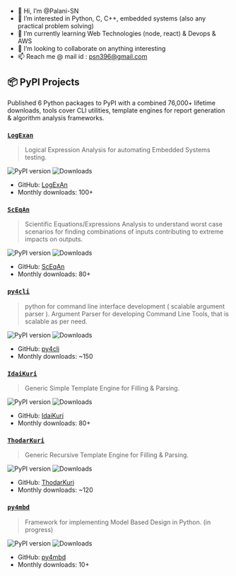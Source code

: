 - 👋 Hi, I’m @Palani-SN
- 👀 I’m interested in Python, C, C++, embedded systems (also any practical problem solving)
- 🌱 I’m currently learning Web Technologies (node, react) & Devops & AWS
- 💞️ I’m looking to collaborate on anything interesting
- 📫 Reach me @ mail id : psn396@gmail.com

## 📦 PyPI Projects

Published 6 Python packages to PyPI with a combined 76,000+ lifetime downloads, tools cover CLI utilities, template engines for report generation & algorithm analysis frameworks.

### [`LogExan`](https://pypi.org/project/LogExAn/)
> Logical Expression Analysis for automating Embedded Systems testing.

![PyPI version](https://img.shields.io/pypi/v/logexan)
![Downloads](https://pepy.tech/badge/logexan)

- GitHub: [LogExAn](https://github.com/Palani-SN/LogExAn)
- Monthly downloads: 100+

### [`ScEqAn`](https://pypi.org/project/ScEqAn/)
> Scientific Equations/Expressions Analysis to understand worst case scenarios for finding combinations of inputs contributing to extreme impacts on outputs.

![PyPI version](https://img.shields.io/pypi/v/sceqan)
![Downloads](https://pepy.tech/badge/sceqan)

- GitHub: [ScEqAn](https://github.com/Palani-SN/ScEqAn)
- Monthly downloads: 80+

### [`py4cli`](https://pypi.org/project/py4cli/)
> python for command line interface development ( scalable argument parser ). Argument Parser for developing Command Line Tools, that is scalable as per need.

![PyPI version](https://img.shields.io/pypi/v/py4cli)
![Downloads](https://pepy.tech/badge/py4cli)

- GitHub: [py4cli](https://github.com/Palani-SN/py4cli)
- Monthly downloads: ~150

### [`IdaiKuri`](https://pypi.org/project/IdaiKuri/)
> Generic Simple Template Engine for Filling & Parsing.

![PyPI version](https://img.shields.io/pypi/v/idaikuri)
![Downloads](https://pepy.tech/badge/idaikuri)

- GitHub: [IdaiKuri](https://github.com/Palani-SN/idaikuri)
- Monthly downloads: 80+

### [`ThodarKuri`](https://pypi.org/project/ThodarKuri/)
> Generic Recursive Template Engine for Filling & Parsing.

![PyPI version](https://img.shields.io/pypi/v/thodarkuri)
![Downloads](https://pepy.tech/badge/thodarkuri)

- GitHub: [ThodarKuri](https://github.com/Palani-SN/ThodarKuri)
- Monthly downloads: ~120

### [`py4mbd`](https://pypi.org/project/py4mbd/)
> Framework for implementing Model Based Design in Python. (in progress)

![PyPI version](https://img.shields.io/pypi/v/py4mbd)
![Downloads](https://pepy.tech/badge/py4mbd)

- GitHub: [py4mbd](https://github.com/Palani-SN/py4mbd)
- Monthly downloads: 10+

<!---
Palani-SN/Palani-SN is a ✨ special ✨ repository because its `README.md` (this file) appears on your GitHub profile.
You can click the Preview link to take a look at your changes.
--->
